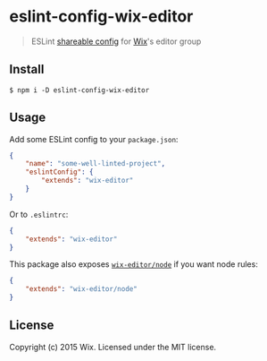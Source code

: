 # eslint-config-wix-editor

> ESLint [shareable config](http://eslint.org/docs/developer-guide/shareable-configs.html) for [Wix](https://github.com/wix)'s editor group


## Install

```
$ npm i -D eslint-config-wix-editor
```


## Usage

Add some ESLint config to your `package.json`:

```json
{
	"name": "some-well-linted-project",
	"eslintConfig": {
		"extends": "wix-editor"
	}
}
```

Or to `.eslintrc`:

```json
{
	"extends": "wix-editor"
}
```

This package also exposes [`wix-editor/node`](node.js) if you want node rules:

```json
{
	"extends": "wix-editor/node"
}
```


## License

Copyright (c) 2015 Wix. Licensed under the MIT license.
